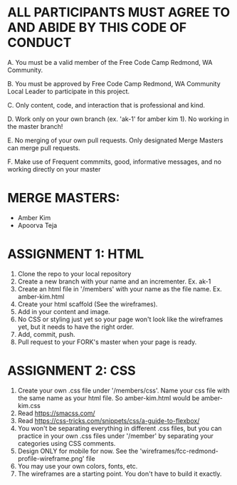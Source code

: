 # ALL PARTICIPANTS MUST AGREE TO AND ABIDE BY THIS CODE OF CONDUCT

A. You must be a valid member of the Free Code Camp Redmond, WA Community.

B. You must be approved by Free Code Camp Redmond, WA Community Local Leader to participate in this project.

C. Only content, code, and interaction that is professional and kind.

D. Work only on your own branch (ex. 'ak-1' for amber kim 1). No working in the master branch!

E. No merging of your own pull requests. Only designated Merge Masters can merge pull requests.

F. Make use of Frequent commmits, good, informative messages, and no working directly on your master

# MERGE MASTERS:
* Amber Kim
* Apoorva Teja


# ASSIGNMENT 1: HTML
1. Clone the repo to your local repository
2. Create a new branch with your name and an incrementer. Ex. ak-1
3. Create an html file in '/members' with your name as the file name. Ex. amber-kim.html
4. Create your html scaffold (See the wireframes).
5. Add in your content and image.
6. No CSS or styling just yet so your page won't look like the wireframes yet, but it needs to have the right order.
7. Add, commit, push.
8. Pull request to your FORK's master when your page is ready.

# ASSIGNMENT 2: CSS
1. Create your own .css file under '/members/css'. Name your css file with the same name as your html file. So amber-kim.html would be amber-kim.css
2. Read https://smacss.com/
3. Read https://css-tricks.com/snippets/css/a-guide-to-flexbox/
3. You won't be separating everything in different .css files, but you can practice in your own .css files under '/member' by separating your categories using CSS comments.
4. Design ONLY for mobile for now. See the 'wireframes/fcc-redmond-profile-wireframe.png' file
5. You may use your own colors, fonts, etc.
6. The wireframes are a starting point. You don't have to build it exactly.
